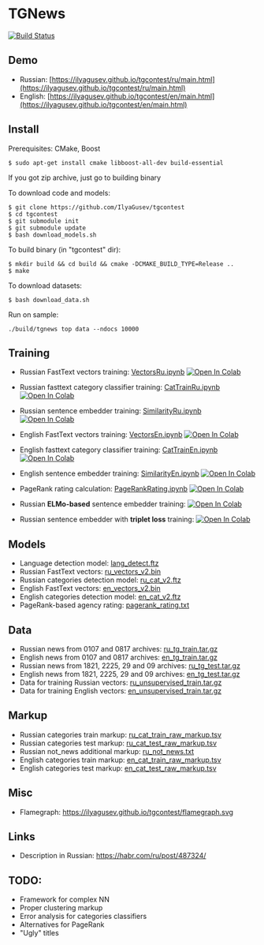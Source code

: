 # TGNews

[![Build Status](https://travis-ci.com/IlyaGusev/tgcontest.svg?token=9pgxYSDpb2YAVSfz53Nq&branch=master)](https://travis-ci.com/IlyaGusev/tgcontest)

## Demo
* Russian: [https://ilyagusev.github.io/tgcontest/ru/main.html](https://ilyagusev.github.io/tgcontest/ru/main.html)
* English: [https://ilyagusev.github.io/tgcontest/en/main.html](https://ilyagusev.github.io/tgcontest/en/main.html)

## Install
Prerequisites: CMake, Boost
```
$ sudo apt-get install cmake libboost-all-dev build-essential
```

If you got zip archive, just go to building binary

To download code and models:
```
$ git clone https://github.com/IlyaGusev/tgcontest
$ cd tgcontest
$ git submodule init
$ git submodule update
$ bash download_models.sh
```

To build binary (in "tgcontest" dir):
```
$ mkdir build && cd build && cmake -DCMAKE_BUILD_TYPE=Release ..
$ make
```

To download datasets:
```
$ bash download_data.sh
```

Run on sample:
```
./build/tgnews top data --ndocs 10000
```

## Training

* Russian FastText vectors training:
[VectorsRu.ipynb](https://github.com/IlyaGusev/tgcontest/blob/master/scripts/VectorsRu.ipynb)
[![Open In Colab](https://colab.research.google.com/assets/colab-badge.svg)](https://colab.research.google.com/drive/1QeyhqsHy5MO3yzvsn446LsqK_PqOjIVb)
* Russian fasttext category classifier training:
[CatTrainRu.ipynb](https://github.com/IlyaGusev/tgcontest/blob/master/scripts/CatTrainRu.ipynb)
[![Open In Colab](https://colab.research.google.com/assets/colab-badge.svg)](https://colab.research.google.com/drive/1U7Wxm5eDnrBRWE_logCSJIq6DzTFV0Zo)
* Russian sentence embedder training:
[SimilarityRu.ipynb](https://github.com/IlyaGusev/tgcontest/blob/master/scripts/SimilarityRu.ipynb)
[![Open In Colab](https://colab.research.google.com/assets/colab-badge.svg)](https://colab.research.google.com/drive/1ZqSUP51J1xbVk2VxyZwDhpW3VKKok4sx)
* English FastText vectors training:
[VectorsEn.ipynb](https://github.com/IlyaGusev/tgcontest/blob/master/scripts/VectorsEn.ipynb)
[![Open In Colab](https://colab.research.google.com/assets/colab-badge.svg)](https://colab.research.google.com/drive/1lbmgJ_iGBdwKdkU_1l1-WZuO7XbYZlWQ)
* English fasttext category classifier training:
[CatTrainEn.ipynb](https://github.com/IlyaGusev/tgcontest/blob/master/scripts/CatTrainEn.ipynb)
[![Open In Colab](https://colab.research.google.com/assets/colab-badge.svg)](https://colab.research.google.com/drive/1ayg5dtA_KdhzVehN4-_EiyIcwRhBVSob)
* English sentence embedder training:
[SimilarityEn.ipynb](https://github.com/IlyaGusev/tgcontest/blob/master/scripts/SimilarityEn.ipynb)
[![Open In Colab](https://colab.research.google.com/assets/colab-badge.svg)](https://colab.research.google.com/drive/1QDescCBI2I7bCJr4EplTyxCOp7eD9qBS)
* PageRank rating calculation:
[PageRankRating.ipynb](https://github.com/IlyaGusev/tgcontest/blob/master/scripts/PageRankRating.ipynb)
[![Open In Colab](https://colab.research.google.com/assets/colab-badge.svg)](https://colab.research.google.com/drive/1bd35S0rl_Uysiuz_7fmkYRArzNcP-wZB)

* Russian **ELMo-based** sentence embedder training:
[![Open In Colab](https://colab.research.google.com/assets/colab-badge.svg)](https://colab.research.google.com/drive/1Q0S5OvramxxqQZnaSIH8xWfmOsWeKhIz)
* Russian sentence embedder with **triplet loss** training:
[![Open In Colab](https://colab.research.google.com/assets/colab-badge.svg)](https://colab.research.google.com/drive/1G-1GWGsfL5ariy_87FhadMUPDi9OkX_B)

## Models
* Language detection model: [lang_detect.ftz](https://www.dropbox.com/s/qq970kin8zagql7/lang_detect.ftz)
* Russian FastText vectors: [ru_vectors_v2.bin](https://www.dropbox.com/s/2nx97d8nzbzusee/ru_vectors_v2.bin)
* Russian categories detection model: [ru_cat_v2.ftz](https://www.dropbox.com/s/55vonqnblz6ng28/ru_cat_v2.ftz)
* English FastText vectors: [en_vectors_v2.bin](https://www.dropbox.com/s/no7x1n8acl5ykif/en_vectors_v2.bin)
* English categories detection model: [en_cat_v2.ftz](https://www.dropbox.com/s/z5szjputp35a6yu/en_cat_v2.ftz)
* PageRank-based agency rating: [pagerank_rating.txt](https://www.dropbox.com/s/0o9xr2pwuqeh17k/pagerank_rating.txt)

## Data
* Russian news from 0107 and 0817 archives: [ru_tg_train.tar.gz](https://www.dropbox.com/s/1ecl9orr2tagcgi/ru_tg_train.tar.gz)
* English news from 0107 and 0817 archives: [en_tg_train.tar.gz](https://www.dropbox.com/s/umd8tyx4wz1wquq/en_tg_train.tar.gz)
* Russian news from 1821, 2225, 29 and 09 archives: [ru_tg_test.tar.gz](https://www.dropbox.com/s/gvfk6t4g7kxw9ae/ru_tg_test.tar.gz)
* English news from 1821, 2225, 29 and 09 archives: [en_tg_test.tar.gz](https://www.dropbox.com/s/rw674iic8x5udb3/en_tg_test.tar.gz)
* Data for training Russian vectors: [ru_unsupervised_train.tar.gz](https://www.dropbox.com/s/gsn9fire2hdaz81/ru_unsupervised_train.tar.gz)
* Data for training English vectors: [en_unsupervised_train.tar.gz](https://www.dropbox.com/s/7c8ey9sqomiqsas/en_unsupervised_train.tar.gz)

## Markup
* Russian categories train markup: [ru_cat_train_raw_markup.tsv](https://www.dropbox.com/s/amua7p1rt1dcvy0/ru_cat_train_raw_markup.tsv)
* Russian categories test markup: [ru_cat_test_raw_markup.tsv](https://www.dropbox.com/s/xia50d1h28e87x4/ru_cat_test_raw_markup.tsv)
* Russian not_news additional markup: [ru_not_news.txt](https://www.dropbox.com/s/wwptzqhgxvtjhbd/ru_not_news.txt)
* English categories train markup: [en_cat_train_raw_markup.tsv](https://www.dropbox.com/s/7qpfgf8bz77h2ss/en_cat_train_raw_markup.tsv)
* English categories test markup: [en_cat_test_raw_markup.tsv](https://www.dropbox.com/s/bszwshgwbrt328k/en_cat_test_raw_markup.tsv)

## Misc
* Flamegraph: https://ilyagusev.github.io/tgcontest/flamegraph.svg

## Links
* Description in Russian: https://habr.com/ru/post/487324/

## TODO:
* Framework for complex NN
* Proper clustering markup
* Error analysis for categories classifiers
* Alternatives for PageRank
* "Ugly" titles
